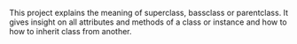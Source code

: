 This project explains the meaning of superclass, bassclass or parentclass. It gives insight on all attributes and methods of a class or instance and how to how to inherit class from another.
